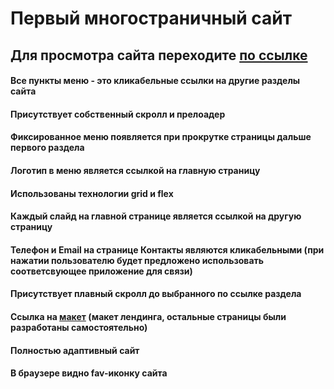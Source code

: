 # Первый многостраничный сайт
## Для просмотра сайта переходите [по ссылке](https://lina1528.github.io/Vantage/)
#### Все пункты меню - это кликабельные ссылки на другие разделы сайта
#### Присутствует собственный скролл и прелоадер
#### Фиксированное меню появляется при прокрутке страницы дальше первого раздела
#### Логотип в меню является ссылкой на главную страницу
#### Использованы технологии grid и flex
#### Каждый слайд на главной странице является ссылкой на другую страницу
#### Телефон и Email на странице Контакты являются кликабельными (при нажатии пользователю будет предложено использовать соответсвующее приложение для связи)
#### Присутствует плавный скролл до выбранного по ссылке раздела
#### Ссылка на [макет](https://www.figma.com/file/HLOUKqt9oYQb31rfKoYdHM/Vantage?node-id=0%3A1&t=WUqJ0lQlUsrSPWGx-0) (макет лендинга, остальные страницы были разработаны самостоятельно) 
#### Полностью адаптивный сайт
#### В браузере видно fav-иконку сайта
